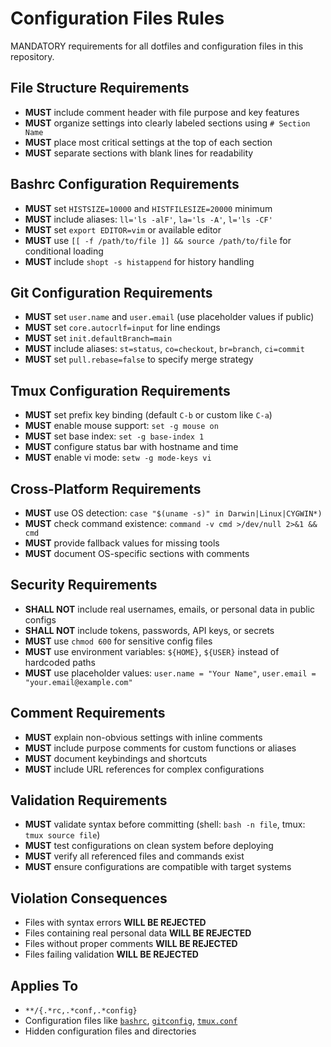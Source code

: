 # Configuration Files Rules

MANDATORY requirements for all dotfiles and configuration files in this repository.

## File Structure Requirements

- **MUST** include comment header with file purpose and key features
- **MUST** organize settings into clearly labeled sections using `# Section Name`
- **MUST** place most critical settings at the top of each section
- **MUST** separate sections with blank lines for readability

## Bashrc Configuration Requirements

- **MUST** set `HISTSIZE=10000` and `HISTFILESIZE=20000` minimum
- **MUST** include aliases: `ll='ls -alF'`, `la='ls -A'`, `l='ls -CF'`
- **MUST** set `export EDITOR=vim` or available editor
- **MUST** use `[[ -f /path/to/file ]] && source /path/to/file` for conditional loading
- **MUST** include `shopt -s histappend` for history handling

## Git Configuration Requirements

- **MUST** set `user.name` and `user.email` (use placeholder values if public)
- **MUST** set `core.autocrlf=input` for line endings
- **MUST** set `init.defaultBranch=main`
- **MUST** include aliases: `st=status`, `co=checkout`, `br=branch`, `ci=commit`
- **MUST** set `pull.rebase=false` to specify merge strategy

## Tmux Configuration Requirements

- **MUST** set prefix key binding (default `C-b` or custom like `C-a`)
- **MUST** enable mouse support: `set -g mouse on`
- **MUST** set base index: `set -g base-index 1`
- **MUST** configure status bar with hostname and time
- **MUST** enable vi mode: `setw -g mode-keys vi`

## Cross-Platform Requirements

- **MUST** use OS detection: `case "$(uname -s)" in Darwin|Linux|CYGWIN*)`
- **MUST** check command existence: `command -v cmd >/dev/null 2>&1 && cmd`
- **MUST** provide fallback values for missing tools
- **MUST** document OS-specific sections with comments

## Security Requirements

- **SHALL NOT** include real usernames, emails, or personal data in public configs
- **SHALL NOT** include tokens, passwords, API keys, or secrets
- **MUST** use `chmod 600` for sensitive config files
- **MUST** use environment variables: `${HOME}`, `${USER}` instead of hardcoded paths
- **MUST** use placeholder values: `user.name = "Your Name"`, `user.email = "your.email@example.com"`

## Comment Requirements

- **MUST** explain non-obvious settings with inline comments
- **MUST** include purpose comments for custom functions or aliases
- **MUST** document keybindings and shortcuts
- **MUST** include URL references for complex configurations

## Validation Requirements

- **MUST** validate syntax before committing (shell: `bash -n file`, tmux: `tmux source file`)
- **MUST** test configurations on clean system before deploying
- **MUST** verify all referenced files and commands exist
- **MUST** ensure configurations are compatible with target systems

## Violation Consequences

- Files with syntax errors **WILL BE REJECTED**
- Files containing real personal data **WILL BE REJECTED**
- Files without proper comments **WILL BE REJECTED**
- Files failing validation **WILL BE REJECTED**

## Applies To

- `**/{.*rc,.*conf,.*config}`
- Configuration files like [`bashrc`](bashrc:1), [`gitconfig`](gitconfig:1), [`tmux.conf`](tmux.conf:1)
- Hidden configuration files and directories
